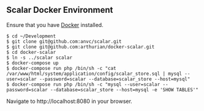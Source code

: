 Scalar Docker Environment
--------------------------

Ensure that you have [Docker](https://docker.com/) installed.

```
$ cd ~/Development
$ git clone git@github.com:anvc/scalar.git
$ git clone git@github.com:arthurian/docker-scalar.git
$ cd docker-scalar 
$ ln -s ../scalar scalar
$ docker-compose up
$ docker-compose run php /bin/sh -c "cat /var/www/html/system/application/config/scalar_store.sql | mysql --user=scalar --password=scalar --database=scalar_store --host=mysql"
$ docker-compose run php /bin/sh -c "mysql --user=scalar --password=scalar --database=scalar_store --host=mysql -e 'SHOW TABLES'"
```

Navigate to http://localhost:8080 in your browser.
